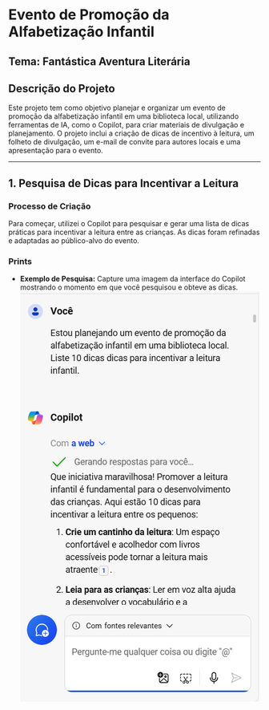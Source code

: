 # **Evento de Promoção da Alfabetização Infantil**
## Tema: **Fantástica Aventura Literária**

## **Descrição do Projeto**
Este projeto tem como objetivo planejar e organizar um evento de promoção da alfabetização infantil em uma biblioteca local, utilizando ferramentas de IA, como o Copilot, para criar materiais de divulgação e planejamento. O projeto inclui a criação de dicas de incentivo à leitura, um folheto de divulgação, um e-mail de convite para autores locais e uma apresentação para o evento.

---

## **1. Pesquisa de Dicas para Incentivar a Leitura**
### **Processo de Criação**
Para começar, utilizei o Copilot para pesquisar e gerar uma lista de dicas práticas para incentivar a leitura entre as crianças. As dicas foram refinadas e adaptadas ao público-alvo do evento.
### **Prints**
- **Exemplo de Pesquisa:** Capture uma imagem da interface do Copilot mostrando o momento em que você pesquisou e obteve as dicas.
![Pesquisa de Dicas no Copilot](output/1lista_incentivo_leitu.png)
